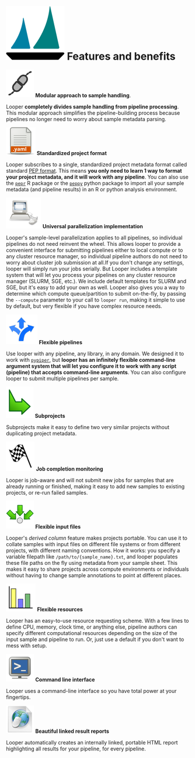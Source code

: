 
[logo]: img/logo_caravel.svg

# ![logo][logo] Features and benefits

[cli]: img/cli.svg
[computing]: img/computing.svg
[flexible_pipelines]: img/flexible_pipelines.svg
[job_monitoring]: img/job_monitoring.svg
[resources]: img/resources.svg
[subprojects]: img/subprojects.svg
[collate]: img/collate.svg
[file_yaml]: img/file_yaml.svg
[html]: img/HTML.svg
[modular]: img/modular.svg


![modular][modular] **Modular approach to sample handling**. 

Looper **completely divides sample handling from pipeline processing**. This modular approach simplifies the pipeline-building process because pipelines no longer need to worry about sample metadata parsing. 

![file_yaml][file_yaml] **Standardized project format**

Looper subscribes to a single, standardized project metadata format called standard [PEP format](<http://pepkit.github.io>). This means **you only need to learn 1 way to format your project metadata, and it will work with any pipeline**. You can also use the [`pepr`](<https://github.com/pepkit/pepr>) R package or the [`peppy`](<https://github.com/pepkit/peppy>) python package to import all your sample metadata (and pipeline results) in an R or python analysis environment.

![computing][computing] **Universal parallelization implementation**

Looper's sample-level parallelization applies to all pipelines, so individual pipelines do not need reinvent the wheel. This allows looper to provide a convenient interface for submitting pipelines either to local compute or to any cluster resource manager, so individual pipeline authors do not need to worry about cluster job submission at all.If you don't change any settings, looper will simply run your jobs serially. But Looper includes a template system that will let you process your pipelines on any cluster resource manager (SLURM, SGE, etc.). We include default templates for SLURM and SGE, but it's easy to add your own as well. Looper also gives you a way to determine which compute queue/partition to submit on-the-fly, by passing the ``--compute`` parameter to your call to ``looper run``, making it simple to use by default, but very flexible if you have complex resource needs.

![flexible_pipelines][flexible_pipelines] **Flexible pipelines** 

Use looper with any pipeline, any library, in any domain. We designed it to work with [`pypiper`](<http://pypiper.readthedocs.io/>), but **looper has an infinitely flexible command-line argument system that will let you configure it to work with  any script (pipeline) that accepts command-line arguments**. You can also configure looper to submit multiple pipelines per sample.

![subprojects][subprojects] **Subprojects**
	
Subprojects make it easy to define two very similar projects without duplicating project metadata.

![job_monitoring][job_monitoring] **Job completion monitoring**  
	
Looper is job-aware and will not submit new jobs for samples that are already running or finished, making it easy to add new samples to existing projects, or re-run failed samples.

![collate][collate] **Flexible input files** 

Looper's *derived column* feature makes projects portable. You can use it to collate samples with input files on different file systems or from different projects, with different naming conventions. How it works: you specify a variable filepath like ``/path/to/{sample_name}.txt``, and looper populates these file paths on the fly using metadata from your sample sheet. This makes it easy to share projects across compute environments or individuals without having to change sample annotations to point at different places.

![resources][resources] **Flexible resources**  

Looper has an easy-to-use resource requesting scheme. With a few lines to define CPU, memory, clock time, or anything else, pipeline authors can specify different computational resources depending on the size of the input sample and pipeline to run. Or, just use a default if you don't want to mess with setup.

![cli][cli] **Command line interface**

Looper uses a command-line interface so you have total power at your fingertips.

![html][html] **Beautiful linked result reports**

Looper automatically creates an internally linked, portable HTML report highlighting all results for your pipeline, for every pipeline.

